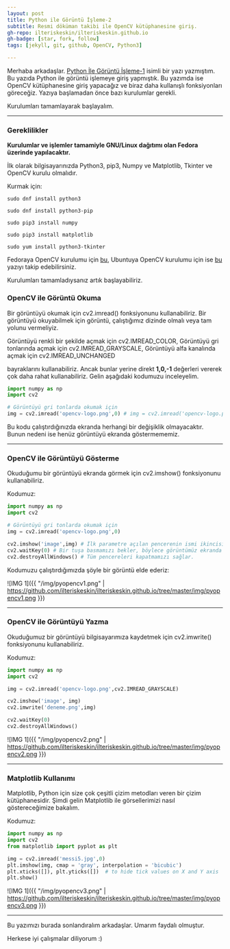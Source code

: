 ```yaml
---
layout: post
title: Python ile Görüntü İşleme-2
subtitle: Resmi döküman takibi ile OpenCV kütüphanesine giriş.
gh-repo: ilteriskeskin/ilteriskeskin.github.io
gh-badge: [star, fork, follow]
tags: [jekyll, git, github, OpenCV, Python3]

---
```


Merhaba arkadaşlar. [Python İle Görüntü İşleme-1](/2019-03-10-python-goruntu-isleme1) isimli bir yazı yazmıştım. Bu yazıda Python ile görüntü işlemeye giriş yapmıştık. Bu yazımda ise OpenCV kütüphanesine giriş yapacağız ve biraz daha kullanışlı fonksiyonları göreceğiz. Yazıya başlamadan önce bazı kurulumlar gerekli.

Kurulumları tamamlayarak başlayalım.

---------------------------------------

### Gereklilikler

**Kurulumlar ve işlemler tamamiyle GNU/Linux dağıtımı olan Fedora üzerinde yapılacaktır.**

İlk olarak bilgisayarınızda Python3, pip3, Numpy ve Matplotlib, Tkinter ve OpenCV kurulu olmalıdır.

Kurmak için:

```
sudo dnf install python3

sudo dnf install python3-pip

sudo pip3 install numpy

sudo pip3 install matplotlib

sudo yum install python3-tkinter
```

Fedoraya OpenCV kurulumu için [bu](/2019-04-01-fedora-opencv-kurulum), Ubuntuya OpenCV kurulumu için ise [bu](/2018-12-20-opencvkurulum) yazıyı takip edebilirsiniz.

Kurulumları tamamladıysanız artık başlayabiliriz.

### OpenCV ile Görüntü Okuma

Bir görüntüyü okumak için cv2.imread() fonksiyonunu kullanabiliriz. Bir görüntüyü okuyabilmek için görüntü, çalıştığımız dizinde olmalı veya tam yolunu vermeliyiz.

Görüntüyü renkli bir şekilde açmak için cv2.IMREAD_COLOR,
Görüntüyü gri tonlarında açmak için cv2.IMREAD_GRAYSCALE,
Görüntüyü alfa kanalında açmak için cv2.IMREAD_UNCHANGED

bayraklarını kullanabiliriz. Ancak bunlar yerine direkt **1,0,-1** değerleri vererek çok daha rahat kullanabiliriz. Gelin aşağıdaki kodumuzu inceleyelim.

```Python
import numpy as np
import cv2

# Görüntüyü gri tonlarda okumak için
img = cv2.imread('opencv-logo.png',0) # img = cv2.imread('opencv-logo.png',cv2.IMREAD_GRAYSCALE) ile aynı işi yapar.
```

Bu kodu çalıştırdığınızda ekranda herhangi bir değişiklik olmayacaktır. Bunun nedeni ise henüz görüntüyü ekranda göstermememiz.

---------------------------------------

### OpenCV ile Görüntüyü Gösterme

Okuduğumu bir görüntüyü ekranda görmek için cv2.imshow() fonksiyonunu kullanabiliriz.

Kodumuz:

```Python
import numpy as np
import cv2

# Görüntüyü gri tonlarda okumak için
img = cv2.imread('opencv-logo.png',0)

cv2.imshow('image',img) # İlk parametre açılan pencerenin ismi ikincisi ise okunan görüntümüzdür.
cv2.waitKey(0) # Bir tuşa basmamızı bekler, böylece görüntümüz ekranda açık kalır.
cv2.destroyAllWindows() # Tüm pencereleri kapatmamızı sağlar.
```

Kodumuzu çalıştırdığımızda şöyle bir görüntü elde ederiz:

![IMG 1]({{ "/img/pyopencv1.png" | https://github.com/ilteriskeskin/ilteriskeskin.github.io/tree/master/img/pyopencv1.png }})

---------------------------------------

### OpenCV ile Görüntüyü Yazma

Okuduğumuz bir görüntüyü bilgisayarımıza kaydetmek için cv2.imwrite() fonksiyonunu kullanabiliriz.

Kodumuz:

```Python
import numpy as np
import cv2

img = cv2.imread('opencv-logo.png',cv2.IMREAD_GRAYSCALE)

cv2.imshow('image', img)
cv2.imwrite('deneme.png',img)

cv2.waitKey(0)
cv2.destroyAllWindows()
```

![IMG 1]({{ "/img/pyopencv2.png" | https://github.com/ilteriskeskin/ilteriskeskin.github.io/tree/master/img/pyopencv2.png }})

---------------------------------------

### Matplotlib Kullanımı

Matplotlib, Python için size çok çeşitli çizim metodları veren bir çizim kütüphanesidir. Şimdi gelin Matplotlib ile görsellerimizi nasıl göstereceğimize bakalım.

Kodumuz:

```Python
import numpy as np
import cv2
from matplotlib import pyplot as plt

img = cv2.imread('messi5.jpg',0)
plt.imshow(img, cmap = 'gray', interpolation = 'bicubic')
plt.xticks([]), plt.yticks([])  # to hide tick values on X and Y axis
plt.show()
```

![IMG 1]({{ "/img/pyopencv3.png" | https://github.com/ilteriskeskin/ilteriskeskin.github.io/tree/master/img/pyopencv3.png }})

---------------------------------------

Bu yazımızı burada sonlandıralım arkadaşlar. Umarım faydalı olmuştur.

Herkese iyi çalışmalar diliyorum :)

